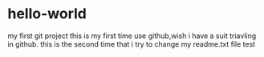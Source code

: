 # hello-world
my first git project
this is my first time use github,wish i have a suit triavling in github. 
this is the second time that i try to change my readme.txt file
test
